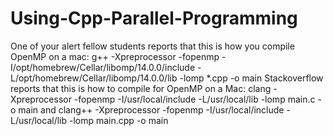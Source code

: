 # Using-Cpp-Parallel-Programming
One of your alert fellow students reports that this is how you compile OpenMP on a mac:  g++  -Xpreprocessor  -fopenmp   -I/opt/homebrew/Cellar/libomp/14.0.0/include  -L/opt/homebrew/Cellar/libomp/14.0.0/lib  -lomp   *.cpp  -o  main Stackoverflow reports that this is how to compile for OpenMP on a Mac: clang  -Xpreprocessor  -fopenmp  -I/usr/local/include  -L/usr/local/lib  -lomp    main.c  -o  main and clang++  -Xpreprocessor  -fopenmp  -I/usr/local/include  -L/usr/local/lib  -lomp    main.cpp  -o  main
